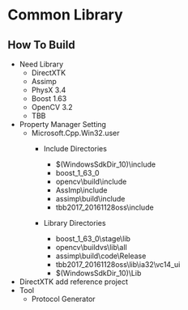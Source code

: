 # Common Library

## How To Build

- Need Library
	- DirectXTK
	- Assimp
	- PhysX 3.4
	- Boost 1.63
	- OpenCV 3.2
	- TBB 
- Property Manager Setting
	- Microsoft.Cpp.Win32.user
		- Include Directories
			- $(WindowsSdkDir_10)\include
			- boost_1_63_0
			- opencv\build\include
			- AssImp\include
			- assimp\build\include
			- tbb2017_20161128oss\include


		- Library Directories
			- boost_1_63_0\stage\lib
			- opencv\buildvs\lib\all
			- assimp\build\code\Release
			- tbb2017_20161128oss\lib\ia32\vc14_ui
			- $(WindowsSdkDir_10)\Lib
- DirectXTK add reference project
- Tool
  - Protocol Generator
   

